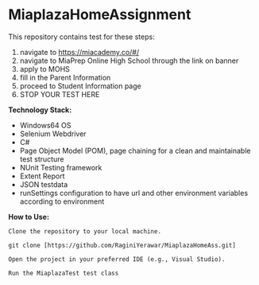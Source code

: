 # MiaplazaHomeAssignment
This repository contains test for these steps:
1. navigate to https://miacademy.co/#/
2. navigate to MiaPrep Online High School through the link on banner
3. apply to MOHS
4. fill in the Parent Information
5. proceed to Student Information page
6. STOP YOUR TEST HERE

**Technology Stack:**
- Windows64 OS
- Selenium Webdriver
- C#
- Page Object Model (POM), page chaining for a clean and maintainable test structure
- NUnit Testing framework
- Extent Report
- JSON testdata
- runSettings configuration to have url and other environment variables according to environment

**How to Use:**

    Clone the repository to your local machine.

    git clone [https://github.com/RaginiYerawar/MiaplazaHomeAss.git]

    Open the project in your preferred IDE (e.g., Visual Studio).

    Run the MiaplazaTest test class

